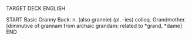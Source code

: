 TARGET DECK
ENGLISH

START
Basic
Granny
Back: n. (also grannie) (pl. -ies) colloq. Grandmother. [diminutive of grannam from archaic grandam: related to *grand, *dame]
END
